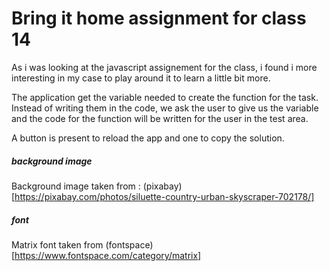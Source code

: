 # Bring it home assignment for class 14
As i was looking at the javascript assignement for the class, i found i more interesting in my case to 
play around it to learn a little bit more.

The application get the variable needed to create the function for the task.
Instead of writing them in the code, we ask the user to give us the variable and 
the code for the  function will be written for the user in the test area.

A button is present to reload the app and one to copy the solution.



##### background image
Background image taken from : (pixabay)[https://pixabay.com/photos/siluette-country-urban-skyscraper-702178/]

##### font 
Matrix font taken from (fontspace)[https://www.fontspace.com/category/matrix]